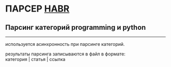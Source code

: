 # ПАРСЕР [HABR](https://habr.com/)

## Парсинг категорий programming и python

---

используется асинхронность при парсинге категорий.

результаты парсинга записываются в файл в формате:<br>
категория | статья | ссылка

